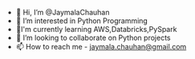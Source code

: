 - 👋 Hi, I’m @JaymalaChauhan
- 👀 I’m interested in Python Programming
- 🌱I'm currently learning AWS,Databricks,PySpark
- 💞️ I’m looking to collaborate on Python projects
- 📫 How to reach me - jaymala.chauhan@gmail.com

<!---
JaymalaChauhan/JaymalaChauhan is a ✨ special ✨ repository because its `README.md` (this file) appears on your GitHub profile.
You can click the Preview link to take a look at your changes.
--->
